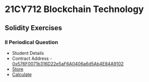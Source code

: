 # 21CY712 Blockchain Technology


## Solidity Exercises
### II Periodical Question
- Student Details
 - Contract Address - [0x576F0071b316D22e5aF6A0406a6d5Ab4E84A9102](https://goerli.etherscan.io/tx/0x9d9c8a99d36664f82e4c3d0e86c1395d277ad2f17392236eca6347da1e32263e)
 - [Store](https://goerli.etherscan.io/tx/0x9c8550def1425ee16cefb0daeb7e4c48f31f889fa54bf93e2f5c8a20b47c9c4e)
 - [Calculate](https://goerli.etherscan.io/tx/0xc4b7ec1d948efdef17c113c4b994967be722dddabe5b9d80ff5c426954e4e854)
